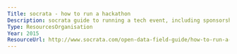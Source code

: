 ```yaml
---
Title: socrata - how to run a hackathon
Description: socrata guide to running a tech event, including sponsorship, promoting, scheduling, and pitching ideas.
Type: ResourcesOrganisation
Year: 2015
ResourceUrl: http://www.socrata.com/open-data-field-guide/how-to-run-a-hackathon/
---
```

